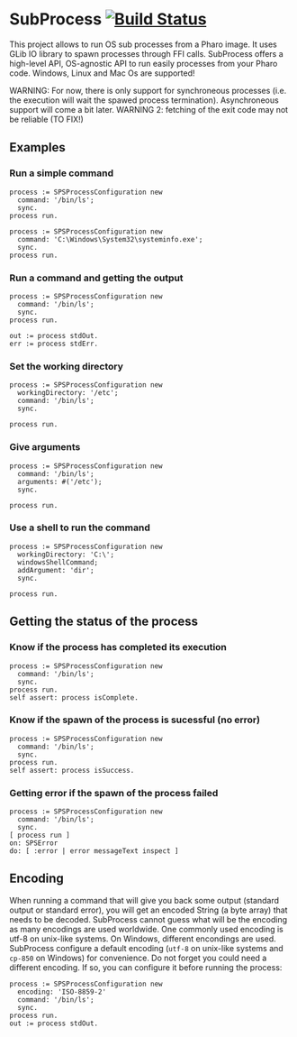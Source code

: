 # SubProcess [![Build Status](https://github.com/demarey/SubProcess/actions/workflows/main.yml/badge.svg)](https://github.com/demarey/SubProcess/actions/workflows/main.yml)

This project allows to run OS sub processes from a Pharo image.
It uses GLib IO library to spawn processes through FFI calls.
SubProcess offers a high-level API, OS-agnostic API to run easily processes from your Pharo code. Windows, Linux and Mac Os are supported!

WARNING: For now, there is only support for synchroneous processes (i.e. the execution will wait the spawed process termination). Asynchroneous support will come a bit later.
WARNING 2: fetching of the exit code may not be reliable (TO FIX!)

## Examples

### Run a simple command
```smalltalk
process := SPSProcessConfiguration new
  command: '/bin/ls';
  sync.
process run.
 ```
  
```smalltalk
process := SPSProcessConfiguration new
  command: 'C:\Windows\System32\systeminfo.exe';
  sync.
process run.
```
  
### Run a command and getting the output
```smalltalk
process := SPSProcessConfiguration new
  command: '/bin/ls';
  sync.
process run.
  
out := process stdOut.
err := process stdErr.
```
  
### Set the working directory
```smalltalk
process := SPSProcessConfiguration new
  workingDirectory: '/etc';
  command: '/bin/ls';
  sync.
	
process run.
```
  
### Give arguments
```smalltalk
process := SPSProcessConfiguration new
  command: '/bin/ls';
  arguments: #('/etc');
  sync.
	
process run.
```
  
### Use a shell to run the command
```smalltalk
process := SPSProcessConfiguration new
  workingDirectory: 'C:\';
  windowsShellCommand;
  addArgument: 'dir';
  sync.
  
process run.
```

## Getting the status of the process
### Know if the process has completed its execution
```smalltalk
process := SPSProcessConfiguration new
  command: '/bin/ls';
  sync.
process run.
self assert: process isComplete.
```
### Know if the spawn of the process is sucessful (no error)
```smalltalk
process := SPSProcessConfiguration new
  command: '/bin/ls';
  sync.
process run.
self assert: process isSuccess.
```
### Getting error if the spawn of the process failed
```smalltalk
process := SPSProcessConfiguration new
  command: '/bin/ls';
  sync.
[ process run ]
on: SPSError
do: [ :error | error messageText inspect ]
```

## Encoding
When running a command that will give you back some output (standard output or standard error), you will get an encoded String (a byte array) that needs to be decoded. SubProcess cannot guess what will be the encoding as many encodings are used worldwide. One commonly used encoding is utf-8 on unix-like systems. On Windows, different encondings are used.
SubProcess configure a default encoding (`utf-8` on unix-like systems and `cp-850` on Windows) for convenience. Do not forget you could need a different encoding. If so, you can configure it before running the process:
```smalltalk
process := SPSProcessConfiguration new
  encoding: 'ISO-8859-2'
  command: '/bin/ls';
  sync.
process run.
out := process stdOut.
```
